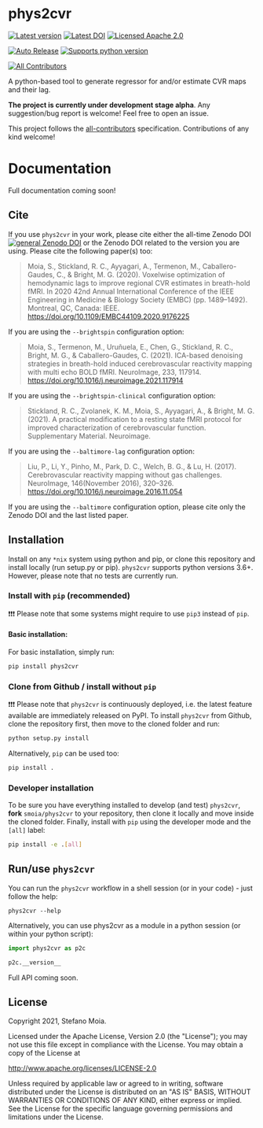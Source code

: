 <a name="readme"></a>
<!-- <img alt="Phys2BIDS" src="https://github.com/physiopy/phys2bids/blob/master/docs/_static/phys2bids_logo1280×640.png" height="150"> -->

phys2cvr
========

[![Latest version](https://img.shields.io/pypi/v/phys2cvr?style=flat&logo=pypi)](https://pypi.org/project/phys2cvr/)
[![Latest DOI](https://zenodo.org/badge/357980417.svg)](https://zenodo.org/badge/latestdoi/357980417)
[![Licensed Apache 2.0](https://img.shields.io/github/license/smoia/phys2cvr?style=flat)](https://github.com/smoia/phys2cvr/blob/master/LICENSE)

[![Auto Release](https://img.shields.io/badge/release-auto.svg?colorA=888888&colorB=9B065A&label=auto)](https://github.com/intuit/auto)
[![Supports python version](https://img.shields.io/pypi/pyversions/phys2cvr?style=shield&logo=python)](https://pypi.org/project/phys2cvr/)

<!-- ALL-CONTRIBUTORS-BADGE:START - Do not remove or modify this section -->
[![All Contributors](https://img.shields.io/badge/all_contributors-1-orange.svg?style=flat)](#contributors)
<!-- ALL-CONTRIBUTORS-BADGE:END -->

A python-based tool to generate regressor for and/or estimate CVR maps and their lag.

**The project is currently under development stage alpha**.
Any suggestion/bug report is welcome! Feel free to open an issue.

This project follows the [all-contributors](https://github.com/all-contributors/all-contributors) specification. Contributions of any kind welcome!

Documentation
=============

Full documentation coming soon!

Cite
----

If you use `phys2cvr` in your work, please cite either the all-time Zenodo DOI [![general Zenodo DOI](https://zenodo.org/badge/110845855.svg)](https://zenodo.org/badge/latestdoi/110845855) or the Zenodo DOI related to the version you are using.
Please cite the following paper(s) too:
>Moia, S., Stickland, R. C., Ayyagari, A., Termenon, M., Caballero-Gaudes, C., & Bright, M. G. (2020). Voxelwise optimization of hemodynamic lags to improve regional CVR estimates in breath-hold fMRI. In 2020 42nd Annual International Conference of the IEEE Engineering in Medicine & Biology Society (EMBC) (pp. 1489–1492). Montreal, QC, Canada: IEEE. https://doi.org/10.1109/EMBC44109.2020.9176225

If you are using the `--brightspin` configuration option:
>Moia, S., Termenon, M., Uruñuela, E., Chen, G., Stickland, R. C., Bright, M. G., & Caballero-Gaudes, C. (2021). ICA-based denoising strategies in breath-hold induced cerebrovascular reactivity mapping with multi echo BOLD fMRI. NeuroImage, 233, 117914. https://doi.org/10.1016/j.neuroimage.2021.117914

If you are using the `--brightspin-clinical` configuration option:
>Stickland, R. C., Zvolanek, K. M., Moia, S., Ayyagari, A., & Bright, M. G. (2021). A practical modification to a resting state fMRI protocol for improved characterization of cerebrovascular function. Supplementary Material. Neuroimage.

If you are using the `--baltimore-lag` configuration option:
>Liu, P., Li, Y., Pinho, M., Park, D. C., Welch, B. G., & Lu, H. (2017). Cerebrovascular reactivity mapping without gas challenges. NeuroImage, 146(November 2016), 320–326. https://doi.org/10.1016/j.neuroimage.2016.11.054

If you are using the `--baltimore` configuration option, please cite only the Zenodo DOI and the last listed paper.

Installation
------------

Install on any `*nix` system using python and pip, or clone this repository and install locally (run setup.py or pip).
`phys2cvr` supports python versions 3.6+. However, please note that no tests are currently run.

### Install with `pip` (recommended)

:exclamation::exclamation::exclamation: Please note that some systems might require to use `pip3` instead of `pip`.

#### Basic installation:
For basic installation, simply run:
```bash
pip install phys2cvr
```

### Clone from Github / install without `pip`

:exclamation::exclamation::exclamation: Please note that `phys2cvr` is continuously deployed, i.e. the latest feature available are immediately released on PyPI.
To install `phys2cvr` from Github, clone the repository first, then move to the cloned folder and run:
```bash
python setup.py install
```

Alternatively, `pip` can be used too:
```bash
pip install .
```

### Developer installation

To be sure you have everything installed to develop (and test) `phys2cvr`, **fork** `smoia/phys2cvr` to your repository, then clone it locally and move inside the cloned folder. Finally, install with `pip` using the developer mode and the `[all]` label:
```bash
pip install -e .[all]
```


Run/use `phys2cvr`
---------------

You can run the `phys2cvr` workflow in a shell session (or in your code) - just follow the help:
```shell
phys2cvr --help
```

Alternatively, you can use phys2cvr as a module in a python session (or within your python script):
```python
import phys2cvr as p2c

p2c.__version__
```

Full API coming soon.


<!-- ## Contributors ✨

Thanks goes to these wonderful people ([emoji key](https://allcontributors.org/docs/en/emoji-key)): -->

<!-- ALL-CONTRIBUTORS-LIST:START - Do not remove or modify this section -->
<!-- prettier-ignore-start -->
<!-- markdownlint-disable -->


<!-- markdownlint-enable -->
<!-- prettier-ignore-end -->
<!-- ALL-CONTRIBUTORS-LIST:END -->


License
-------

Copyright 2021, Stefano Moia.

Licensed under the Apache License, Version 2.0 (the "License");
you may not use this file except in compliance with the License.
You may obtain a copy of the License at

http://www.apache.org/licenses/LICENSE-2.0

Unless required by applicable law or agreed to in writing, software
distributed under the License is distributed on an "AS IS" BASIS,
WITHOUT WARRANTIES OR CONDITIONS OF ANY KIND, either express or implied.
See the License for the specific language governing permissions and
limitations under the License.
